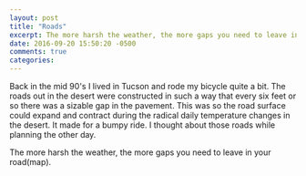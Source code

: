 ```yaml
---
layout: post
title: "Roads"
excerpt: The more harsh the weather, the more gaps you need to leave in your road.
date: 2016-09-20 15:50:20 -0500
comments: true
categories: 
---
```


Back in the mid 90's I lived in Tucson and rode my bicycle quite a bit. The roads out in the desert were constructed in such a way that every six feet or so there was a sizable gap in the pavement. This was so the road surface could expand and contract during the radical daily temperature changes in the desert. It made for a bumpy ride. I thought about those roads while planning the other day.

The more harsh the weather, the more gaps you need to leave in your road(map).